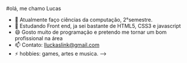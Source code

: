 #olá, me chamo Lucas

- 🔭 Atualmente faço ciências da computação, 2°semestre.
- 🌱 Estudando Front end, ja sei bastante de HTML5, CSS3 e javascript
- 😄 Gosto muito de programação e pretendo me tornar um bom profissional na área
- 📫 Contato: lluckaslink@gmail.com
- ⚡ hobbies: games, artes e musica.
-->
